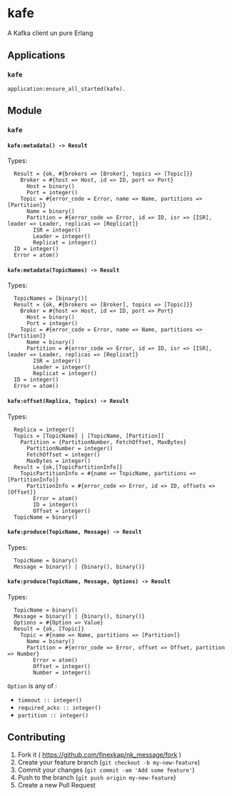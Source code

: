 # kafe

A Kafka client un pure Erlang

## Applications

### `kafe`

```
application:ensure_all_started(kafe).
```

## Module

### `kafe`

#### `kafe:metadata() -> Result`

Types:

```
  Result = {ok, #{brokers => [Broker], topics => [Topic]}}
    Broker = #{host => Host, id => ID, port => Port}
      Host = binary()
      Port = integer()
    Topic = #{error_code = Error, name => Name, partitions => [Partition]}
      Name = binary()
      Partition = #{error_code => Error, id => ID, isr => [ISR], leader => Leader, replicas => [Replicat]}
        ISR = integer()
        Leader = integer()
        Replicat = integer()
  ID = integer()
  Error = atom()
```

#### `kafe:metadata(TopicNames) -> Result`

Types:

```
  TopicNames = [binary()]
  Result = {ok, #{brokers => [Broker], topics => [Topic]}}
    Broker = #{host => Host, id => ID, port => Port}
      Host = binary()
      Port = integer()
    Topic = #{error_code = Error, name => Name, partitions => [Partition]}
      Name = binary()
      Partition = #{error_code => Error, id => ID, isr => [ISR], leader => Leader, replicas => [Replicat]}
        ISR = integer()
        Leader = integer()
        Replicat = integer()
  ID = integer()
  Error = atom()
```

#### `kafe:offset(Replica, Topics) -> Result`

Types:

```
  Replica = integer()
  Topics = [TopicName] | [TopicName, [Partition]] 
    Partition = {PartitionNumber, FetchOffset, MaxBytes}
      PartitionNumber = integer()
      FetchOffset = integer()
      MaxBytes = integer()
  Result = {ok,[TopicPartitionInfo]}
    TopicPartitionInfo = #{name => TopicName, partitions => [PartitionInfo]}
      PartitionInfo = #{error_code => Error, id => ID, offsets => [Offset]}
        Error = atom()
        ID = integer()
        Offset = integer()
  TopicName = binary()
```

#### `kafe:produce(TopicName, Message) -> Result`

Types:

```
  TopicName = binary()
  Message = binary() | {binary(), binary()}

```

#### `kafe:produce(TopicName, Message, Options) -> Result`

Types:

```
  TopicName = binary()
  Message = binary() | {binary(), binary()}
  Options = #{Option => Value}
  Result = {ok, [Topic]}
    Topic = #{name => Name, partitions => [Partition]}
      Name = binary()
      Partition = #{error_code => Error, offset => Offset, partition => Number}
        Error = atom()
        Offset = integer()
        Number = integer()
```

`Option` is any of :

* `timeout :: integer()`
* `required_acks :: integer()`
* `partition :: integer()`

## Contributing

1. Fork it ( https://github.com/finexkap/nk_message/fork )
2. Create your feature branch (`git checkout -b my-new-feature`)
3. Commit your changes (`git commit -am 'Add some feature'`)
4. Push to the branch (`git push origin my-new-feature`)
5. Create a new Pull Request
